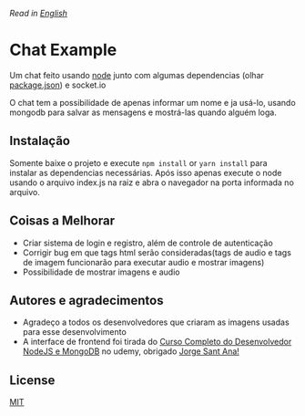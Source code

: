 *Read in [English](README.md)*

# Chat Example

Um chat feito usando [node](https://nodejs.org/) junto com algumas dependencias (olhar [package.json](package.json)) e socket.io

O chat tem a possibilidade de apenas informar um nome e ja usá-lo, usando mongodb para salvar as mensagens e mostrá-las quando alguém loga.

## Instalação

Somente baixe o projeto e execute ```npm install``` or ```yarn install``` para instalar as dependencias necessárias. Após isso apenas execute o node usando o arquivo index.js na raiz e abra o navegador na porta informada no arquivo.

## Coisas a Melhorar
- Criar sistema de login e registro, além de controle de autenticação
- Corrigir bug em que tags html serão consideradas(tags de audio e tags de imagem funcionarão para executar audio e mostrar imagens)
- Possibilidade de mostrar imagens e audio

## Autores e agradecimentos
- Agradeço a todos os desenvolvedores que criaram as imagens usadas para esse desenvolvimento
- A interface de frontend foi tirada do [Curso Completo do Desenvolvedor NodeJS e MongoDB](https://www.udemy.com/course/curso-completo-do-desenvolvedor-nodejs/) no udemy, obrigado [Jorge Sant Ana!](https://www.udemy.com/user/jorgetadeusantanasilva/)

## License
[MIT](https://choosealicense.com/licenses/mit/)
